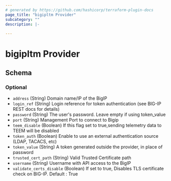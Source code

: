```yaml
---
# generated by https://github.com/hashicorp/terraform-plugin-docs
page_title: "bigipltm Provider"
subcategory: ""
description: |-
  
---
```


# bigipltm Provider





<!-- schema generated by tfplugindocs -->
## Schema

### Optional

- `address` (String) Domain name/IP of the BigIP
- `login_ref` (String) Login reference for token authentication (see BIG-IP REST docs for details)
- `password` (String) The user's password. Leave empty if using token_value
- `port` (String) Management Port to connect to Bigip
- `teem_disable` (Boolean) If this flag set to true,sending telemetry data to TEEM will be disabled
- `token_auth` (Boolean) Enable to use an external authentication source (LDAP, TACACS, etc)
- `token_value` (String) A token generated outside the provider, in place of password
- `trusted_cert_path` (String) Valid Trusted Certificate path
- `username` (String) Username with API access to the BigIP
- `validate_certs_disable` (Boolean) If set to true, Disables TLS certificate check on BIG-IP. Default : True
